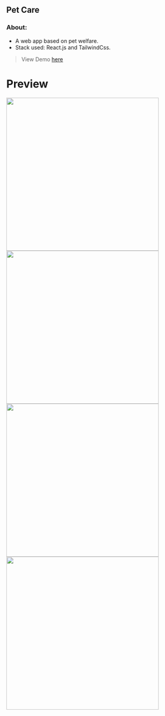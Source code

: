 ## Pet Care

### About:
- A web app based on pet welfare.
- Stack used: React.js and TailwindCss.

> View Demo [here](https://63484700adfd6b0413563778--petcare-gh.netlify.app/)

# Preview
<img src="https://user-images.githubusercontent.com/85039185/195653281-7e01a2f4-9ec4-4070-897f-edd0c26b51b1.png" width="400px"/>
<img src="https://user-images.githubusercontent.com/85039185/195653315-6ad39d90-5e98-46fd-9a52-e90a2a870321.png" width="400px" />
<img src="https://user-images.githubusercontent.com/85039185/195653345-bd53badc-0ec1-4adb-be0c-77a0f395787b.png" width="400px" />
<img src="https://user-images.githubusercontent.com/85039185/195653387-28636b44-a443-4f40-b073-948e37f02773.png" width="400px" />
